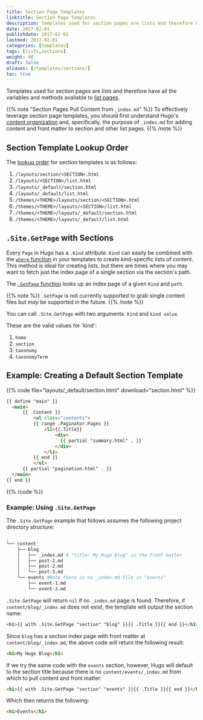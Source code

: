 ```yaml
---
title: Section Page Templates
linktitle: Section Page Templates
description: Templates used for section pages are lists and therefore have all the variables and methods available to list pages.
date: 2017-02-01
publishdate: 2017-02-01
lastmod: 2017-02-01
categories: [templates]
tags: [lists,sections]
weight: 40
draft: false
aliases: [/templates/sections/]
toc: true
---
```


Templates used for section pages are *lists* and therefore have all the variables and methods available to [list pages][lists].

{{% note "Section Pages Pull Content from `_index.md`" %}}
To effectively leverage section page templates, you should first understand Hugo's [content organization][contentorg] and, specifically, the purpose of `_index.md` for adding content and front matter to section and other list pages.
{{% /note %}}

## Section Template Lookup Order

The [lookup order][lookup] for section templates is as follows:

1. `/layouts/section/<SECTION>.html`
2. `/layouts/<SECTION>/list.html`
3. `/layouts/_default/section.html`
4. `/layouts/_default/list.html`
5. `/themes/<THEME>/layouts/section/<SECTION>.html`
6. `/themes/<THEME>/layouts/<SECTION>/list.html`
7. `/themes/<THEME>/layouts/_default/section.html`
8. `/themes/<THEME>/layouts/_default/list.html`

## `.Site.GetPage` with Sections

Every `Page` in Hugo has a `.Kind` attribute. `Kind` can easily be combined with the [`where` function][where] in your templates to create kind-specific lists of content. This method is ideal for creating lists, but there are times where you may want to fetch just the index page of a single section via the section's path.

The [`.GetPage` function][getpage] looks up an index page of a given `Kind` and `path`.

{{% note %}}
`.GetPage` is not currently supported to grab single content files but *may* be supported in the future.
{{% /note %}}

You can call `.Site.GetPage` with two arguments: `kind` and `kind value`.

These are the valid values for 'kind':

1. `home`
2. `section`
3. `taxonomy`
4. `taxonomyTerm`


## Example: Creating a Default Section Template

{{% code file="layouts/_default/section.html" download="section.html" %}}
```html
{{ define "main" }}
  <main>
      {{ .Content }}
          <ul class="contents">
          {{ range .Paginator.Pages }}
              <li>{{.Title}}
                  <div>
                    {{ partial "summary.html" . }}
                  </div>
              </li>
          {{ end }}
          </ul>
      {{ partial "pagination.html" . }}
  </main>
{{ end }}
```
{{% /code %}}

### Example: Using `.Site.GetPage`

The `.Site.GetPage` example that follows assumes the following project directory structure:

```bash
.
└── content
    ├── blog
    │   ├── _index.md # "title: My Hugo Blog" in the front matter
    │   ├── post-1.md
    │   ├── post-2.md
    │   └── post-3.md
    └── events #Note there is no _index.md file in "events"
        ├── event-1.md
        └── event-2.md
```

`.Site.GetPage` will return `nil` if no `_index.md` page is found. Therefore, if `content/blog/_index.md` does not exist, the template will output the section name:

```html
<h1>{{ with .Site.GetPage "section" "blog" }}{{ .Title }}{{ end }}</h1>
```

Since `blog` has a section index page with front matter at `content/blog/_index.md`, the above code will return the following result:

```html
<h1>My Hugo Blog</h1>
```

If we try the same code with the `events` section, however, Hugo will default to the section title because there is no `content/events/_index.md` from which to pull content and front matter:

```html
<h1>{{ with .Site.GetPage "section" "events" }}{{ .Title }}{{ end }}</h1>
```

Which then returns the following:

```html
<h1>Events</h1>
```


[contentorg]: /content-management/organization/
[getpage]: /functions/getpage/
[lists]: /templates/lists/
[lookup]: /templates/lookup-order/
[where]: /functions/where/